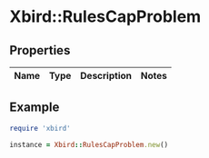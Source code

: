 # Xbird::RulesCapProblem

## Properties

| Name | Type | Description | Notes |
| ---- | ---- | ----------- | ----- |

## Example

```ruby
require 'xbird'

instance = Xbird::RulesCapProblem.new()
```

